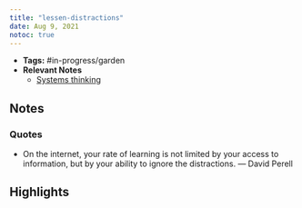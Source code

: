 ```yaml
---
title: "lessen-distractions"
date: Aug 9, 2021
notoc: true
---
```


- **Tags:** #in-progress/garden 
- **Relevant Notes**
	- [Systems thinking](notes/systems-thinking.md)


## Notes
### Quotes
- On the internet, your rate of learning is not limited by your access to information, but by your ability to ignore the distractions. — David Perell

## Highlights